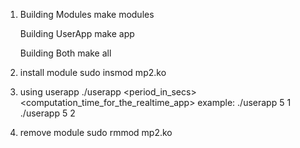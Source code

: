 
1. 
    Building Modules
        make modules

    Building UserApp
        make app

    Building Both
        make all

2. install module
    sudo insmod mp2.ko

3. using userapp
    ./userapp <period_in_secs> <computation_time_for_the_realtime_app>
    example:
        ./userapp 5 1
        ./userapp 5 2

4. remove module
    sudo rmmod mp2.ko
